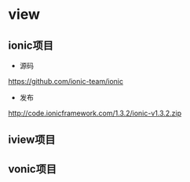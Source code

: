 # view


## ionic项目

* 源码

https://github.com/ionic-team/ionic

* 发布

http://code.ionicframework.com/1.3.2/ionic-v1.3.2.zip


## iview项目


## vonic项目



